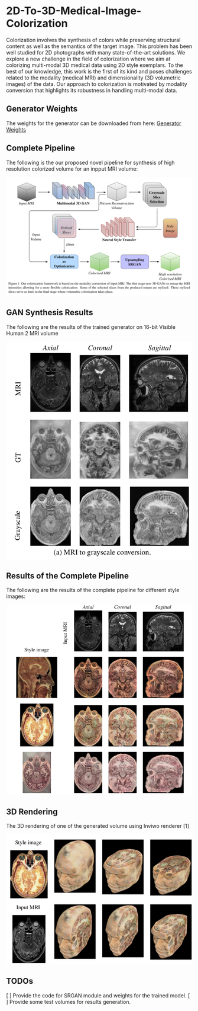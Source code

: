 # 2D-To-3D-Medical-Image-Colorization
Colorization involves the synthesis of colors while preserving structural content as well as the semantics of the target image. This problem has been well studied for 2D photographs with many state-of-the-art solutions. We explore a new challenge in the field of colorization where we aim at colorizing multi-modal 3D medical data using 2D style exemplars. To the best of our knowledge, this work is the first of its kind and poses challenges related to the modality (medical MRI) and dimensionality (3D volumetric images) of the data. Our approach to colorization is motivated by modality conversion that highlights its robustness in handling multi-modal data.

## Generator Weights
The weights for the generator can be downloaded from here: [Generator Weights]()

## Complete Pipeline
The following is the our proposed novel pipeline for synthesis of high resolution colorized volume for an inpput MRI volume:

![pipeline](https://github.com/graphics-research-group/2D-To-3D-Medical-Image-Colorization/blob/master/imgs/pipeline.png)

## GAN Synthesis Results
The following are the results of the trained generator on 16-bit Visible Human 2 MRI volume

![gan](https://github.com/graphics-research-group/2D-To-3D-Medical-Image-Colorization/blob/master/imgs/gan.png)

## Results of the Complete Pipeline
The following are the results of the complete pipeline for different style images:

![results](https://github.com/graphics-research-group/2D-To-3D-Medical-Image-Colorization/blob/master/imgs/generated.png)

## 3D Rendering
The 3D rendering of one of the generated volume using Inviwo renderer [1]

![render](https://github.com/graphics-research-group/2D-To-3D-Medical-Image-Colorization/blob/master/imgs/render.png)

## TODOs
[ ] Provide the code for SRGAN module and weights for the trained model.
[ ] Provide some test volumes for results generation.

